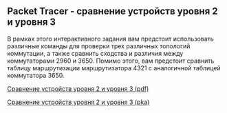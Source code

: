 <!-- 11.5.1 -->
## Packet Tracer - сравнение устройств уровня 2 и уровня 3

В рамках этого интерактивного задания вам предстоит использовать различные команды для проверки трех различных топологий коммутации, а также сравнить сходства и различия между коммутаторами 2960 и 3650. Помимо этого, вам предстоит сравнить таблицу маршрутизации маршрутизатора 4321 с аналогичной таблицей коммутатора 3650.

[Cравнение устройств уровня 2 и уровня 3 (pdf)](./assets/11.5.1-packet-tracer---compare-layer-2-and-layer-3-devices_ru-RU.pdf)

[Cравнение устройств уровня 2 и уровня 3 (pka)](./assets/11.5.1-packet-tracer---compare-layer-2-and-layer-3-devices_ru-RU.pka)